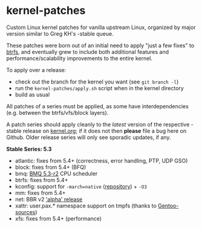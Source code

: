 kernel-patches
==============

Custom Linux kernel patches for vanilla upstream Linux, organized by major
version similar to Greg KH's -stable queue.

These patches were born out of an initial need to apply "just a few fixes"
to [btrfs](https://btrfs.wiki.kernel.org/), and eventually grew to include both
additional features and performance/scalability improvements to the entire kernel.

To apply over a release:

- check out the branch for the kernel you want (see `git branch -l`)
- run the `kernel-patches/apply.sh` script when in the kernel directory
- build as usual

All patches of a series must be applied, as some have interdependencies
(e.g. between the btrfs/vfs/block layers).

A patch series should apply cleanly to the *latest* version of the respective -stable
release on [kernel.org](https://www.kernel.org/); if it does not then **please** file
a bug here on Github. Older release series will only see sporadic updates, if any.

**Stable Series: 5.3**

- atlantic: fixes from 5.4+ (correctness, error handling, PTP, UDP GSO)
- block: fixes from 5.4+ (BFQ)
- bmq: [BMQ 5.3-r2](https://cchalpha.blogspot.com/2019/10/bmq-v53-r2-release.html) CPU scheduler
- btrfs: fixes from 5.4+
- kconfig: support for `-march=native` ([repository](https://github.com/graysky2/kernel_gcc_patch)) + `-O3`
- mm: fixes from 5.4+
- net: BBR v2 ['alpha' release](https://groups.google.com/forum/?hl=en#!topic/bbr-dev/_ydL31oYnoI)
- xattr: user.pax.* namespace support on tmpfs (thanks to [Gentoo-sources](https://gitweb.gentoo.org/proj/linux-patches.git/))
- xfs: fixes from 5.4+ (performance)

